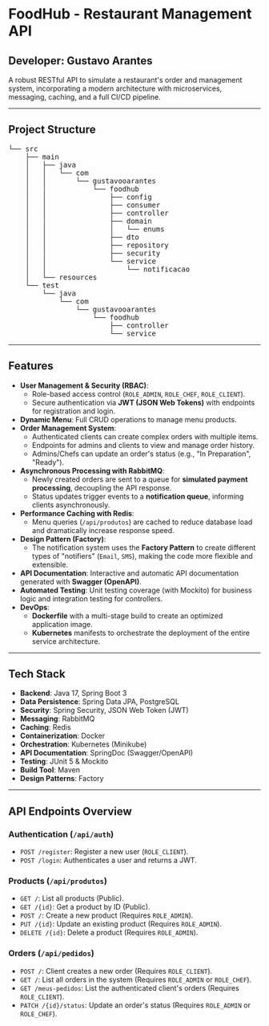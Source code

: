 # FoodHub - Restaurant Management API
## Developer: Gustavo Arantes

A robust RESTful API to simulate a restaurant's order and management system, incorporating a modern architecture with microservices, messaging, caching, and a full CI/CD pipeline.

---
## Project Structure
<pre>
└── src
    ├── main
    │   ├── java
    │   │   └── com
    │   │       └── gustavooarantes
    │   │           └── foodhub
    │   │               ├── config
    │   │               ├── consumer
    │   │               ├── controller
    │   │               ├── domain
    │   │               │   └── enums
    │   │               ├── dto
    │   │               ├── repository
    │   │               ├── security
    │   │               └── service
    │   │                   └── notificacao
    │   └── resources
    └── test
        └── java
            └── com
                └── gustavooarantes
                    └── foodhub
                        ├── controller
                        └── service
</pre>
---

## Features

-   **User Management & Security (RBAC)**:
    -   Role-based access control (`ROLE_ADMIN`, `ROLE_CHEF`, `ROLE_CLIENT`).
    -   Secure authentication via **JWT (JSON Web Tokens)** with endpoints for registration and login.
-   **Dynamic Menu**: Full CRUD operations to manage menu products.
-   **Order Management System**:
    -   Authenticated clients can create complex orders with multiple items.
    -   Endpoints for admins and clients to view and manage order history.
    -   Admins/Chefs can update an order's status (e.g., "In Preparation", "Ready").
-   **Asynchronous Processing with RabbitMQ**:
    -   Newly created orders are sent to a queue for **simulated payment processing**, decoupling the API response.
    -   Status updates trigger events to a **notification queue**, informing clients asynchronously.
-   **Performance Caching with Redis**:
    -   Menu queries (`/api/produtos`) are cached to reduce database load and dramatically increase response speed.
-   **Design Pattern (Factory)**:
    -   The notification system uses the **Factory Pattern** to create different types of "notifiers" (`Email`, `SMS`), making the code more flexible and extensible.
-   **API Documentation**: Interactive and automatic API documentation generated with **Swagger (OpenAPI)**.
-   **Automated Testing**: Unit testing coverage (with Mockito) for business logic and integration testing for controllers.
-   **DevOps**:
    -   **Dockerfile** with a multi-stage build to create an optimized application image.
    -   **Kubernetes** manifests to orchestrate the deployment of the entire service architecture.

---

## Tech Stack

-   **Backend**: Java 17, Spring Boot 3
-   **Data Persistence**: Spring Data JPA, PostgreSQL
-   **Security**: Spring Security, JSON Web Token (JWT)
-   **Messaging**: RabbitMQ
-   **Caching**: Redis
-   **Containerization**: Docker
-   **Orchestration**: Kubernetes (Minikube)
-   **API Documentation**: SpringDoc (Swagger/OpenAPI)
-   **Testing**: JUnit 5 & Mockito
-   **Build Tool**: Maven
-   **Design Patterns**: Factory

---

## API Endpoints Overview

### Authentication (`/api/auth`)

-   `POST /register`: Register a new user (`ROLE_CLIENT`).
-   `POST /login`: Authenticates a user and returns a JWT.

### Products (`/api/produtos`)

-   `GET /`: List all products (Public).
-   `GET /{id}`: Get a product by ID (Public).
-   `POST /`: Create a new product (Requires `ROLE_ADMIN`).
-   `PUT /{id}`: Update an existing product (Requires `ROLE_ADMIN`).
-   `DELETE /{id}`: Delete a product (Requires `ROLE_ADMIN`).

### Orders (`/api/pedidos`)

-   `POST /`: Client creates a new order (Requires `ROLE_CLIENT`).
-   `GET /`: List all orders in the system (Requires `ROLE_ADMIN` or `ROLE_CHEF`).
-   `GET /meus-pedidos`: List the authenticated client's orders (Requires `ROLE_CLIENT`).
-   `PATCH /{id}/status`: Update an order's status (Requires `ROLE_ADMIN` or `ROLE_CHEF`).

